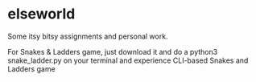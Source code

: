 # elseworld
Some itsy bitsy assignments and personal work.

For Snakes & Ladders game, just download it and do a python3 snake_ladder.py on your terminal and experience CLI-based Snakes and Ladders game
